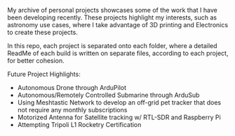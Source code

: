 My archive of personal projects showcases some of the work that I have been developing recently. These projects highlight my interests, such as astronomy use cases, where I take advantage of 3D printing and Electronics to create these projects.

In this repo, each project is separated onto each folder, where a detailed ReadMe of each build is written on separate files, according to each project, for better cohesion.


Future Project Highlights:
- Autonomous Drone through ArduPilot
- Autonomous/Remotely Controlled Submarine through ArduSub
- Using Meshtastic Network to develop an off-grid pet tracker that does not require any monthly subscriptions
- Motorized Antenna for Satellite tracking  w/ RTL-SDR and Raspberry Pi
- Attempting Tripoli L1 Rocketry Certification
